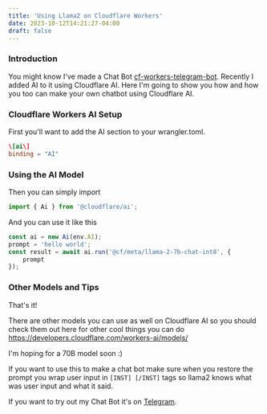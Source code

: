 ```yaml
---
title: 'Using Llama2 on Cloudflare Workers'
date: 2023-10-12T14:21:27-04:00
draft: false
---
```


### Introduction

You might know I've made a Chat Bot
[cf-workers-telegram-bot](https://github.com/codebam/cf-workers-telegram-bot).
Recently I added AI to it using Cloudflare AI. Here I'm going to show you how
and how you too can make your own chatbot using Cloudflare AI.

### Cloudflare Workers AI Setup

First you'll want to add the AI section to your wrangler.toml.

```toml
\[ai\]
binding = "AI"
```

### Using the AI Model

Then you can simply import

```javascript
import { Ai } from '@cloudflare/ai';
```

And you can use it like this

```javascript
const ai = new Ai(env.AI);
prompt = 'hello world';
const result = await ai.run('@cf/meta/llama-2-7b-chat-int8', {
	prompt
});
```

### Other Models and Tips

That's it!

There are other models you can use as well on Cloudflare AI so you should check
them out here for other cool things you can do
https://developers.cloudflare.com/workers-ai/models/

I'm hoping for a 70B model soon :)

If you want to use this to make a chat bot make sure when you restore the
prompt you wrap user input in `[INST] [/INST]` tags so llama2 knows what was
user input and what it said.

If you want to try out my Chat Bot it's on [Telegram](https://t.me/TuxRobot).
